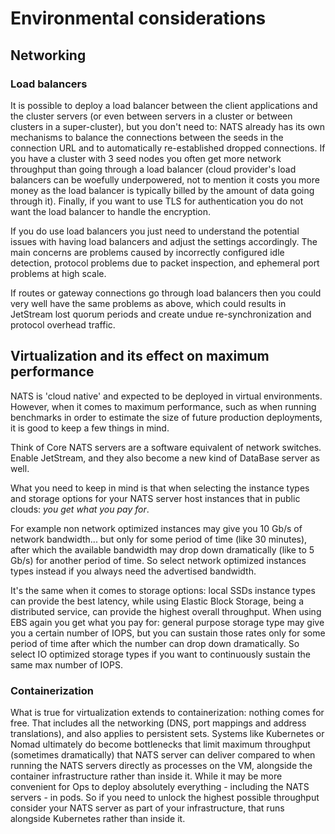 # Environmental considerations

## Networking

### Load balancers
It is possible to deploy a load balancer between the client applications and the cluster servers (or even between servers in a cluster or between clusters in a super-cluster), but you don't need to: NATS already has its own mechanisms to balance the connections between the seeds in the connection URL and to automatically re-established dropped connections.
If you have a cluster with 3 seed nodes you often get more network throughput than going through a load balancer (cloud provider's load balancers can be woefully underpowered, not to mention it costs you more money as the load balancer is typically billed by the amount of data going through it).
Finally, if you want to use TLS for authentication you do not want the load balancer to handle the encryption.

If you do use load balancers you just need to understand the potential issues with having load balancers and adjust the settings accordingly. The main concerns are problems caused by incorrectly configured idle detection, protocol problems due to packet inspection, and ephemeral port problems at high scale.

If routes or gateway connections go through load balancers then you could very well have the same problems as above, which could results in JetStream lost quorum periods and create undue re-synchronization and protocol overhead traffic.

## Virtualization and its effect on maximum performance

NATS is 'cloud native' and expected to be deployed in virtual environments. However, when it comes to maximum performance, such as when running benchmarks in order to estimate the size of future production deployments, it is good to keep a few things in mind.

Think of Core NATS servers are a software equivalent of network switches. Enable JetStream, and they also become a new kind of DataBase server as well. 

What you need to keep in mind is that when selecting the instance types and storage options for your NATS server host instances that in public clouds: *you get what you pay for*.

For example non network optimized instances may give you 10 Gb/s of network bandwidth... but only for some period of time (like 30 minutes), after which the available bandwidth may drop down dramatically (like to 5 Gb/s) for another period of time. So select network optimized instances types instead if you always need the advertised bandwidth.

It's the same when it comes to storage options: local SSDs instance types can provide the best latency, while using Elastic Block Storage, being a distributed service, can provide the highest overall throughput. When using EBS again you get what you pay for: general purpose storage type may give you a certain number of IOPS, but you can sustain those rates only for some period of time after which the number can drop down dramatically. So select IO optimized storage types if you want to continuously sustain the same max number of IOPS.

### Containerization

What is true for virtualization extends to containerization: nothing comes for free. That includes all the networking (DNS, port mappings and address translations), and also applies to persistent sets. Systems like Kubernetes or Nomad ultimately do become bottlenecks that limit maximum throughput (sometimes dramatically) that NATS server can deliver compared to when running the NATS servers directly as processes on the VM, alongside the container infrastructure rather than inside it. While it may be more convenient for Ops to deploy absolutely everything - including the NATS servers - in pods. So if you need to unlock the highest possible throughput consider your NATS server as part of your infrastructure, that runs alongside Kubernetes rather than inside it.